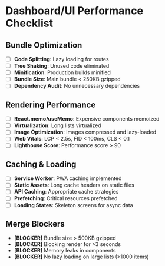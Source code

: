 # Dashboard/UI Performance Checklist

## Bundle Optimization
- [ ] **Code Splitting**: Lazy loading for routes
- [ ] **Tree Shaking**: Unused code eliminated
- [ ] **Minification**: Production builds minified
- [ ] **Bundle Size**: Main bundle < 250KB gzipped
- [ ] **Dependency Audit**: No unnecessary dependencies

## Rendering Performance
- [ ] **React.memo/useMemo**: Expensive components memoized
- [ ] **Virtualization**: Long lists virtualized
- [ ] **Image Optimization**: Images compressed and lazy-loaded
- [ ] **Web Vitals**: LCP < 2.5s, FID < 100ms, CLS < 0.1
- [ ] **Lighthouse Score**: Performance score > 90

## Caching & Loading
- [ ] **Service Worker**: PWA caching implemented
- [ ] **Static Assets**: Long cache headers on static files
- [ ] **API Caching**: Appropriate cache strategies
- [ ] **Prefetching**: Critical resources prefetched
- [ ] **Loading States**: Skeleton screens for async data

## Merge Blockers
- **[BLOCKER]** Bundle size > 500KB gzipped
- **[BLOCKER]** Blocking render for >3 seconds
- **[BLOCKER]** Memory leaks in components
- **[BLOCKER]** No lazy loading on large lists (>1000 items)

